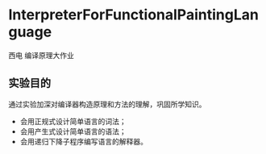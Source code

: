 # InterpreterForFunctionalPaintingLanguage
西电 编译原理大作业

## 实验目的
通过实验加深对编译器构造原理和方法的理解，巩固所学知识。
 -	会用正规式设计简单语言的词法；
 -	会用产生式设计简单语言的语法；
 -	会用递归下降子程序编写语言的解释器。


